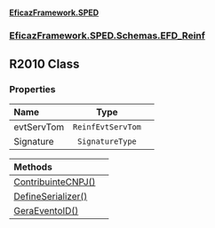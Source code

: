 #### [EficazFramework.SPED](EficazFrameworkSPED.md 'EficazFramework SPED')
### [EficazFramework.SPED.Schemas.EFD_Reinf](EficazFramework.SPED.Schemas.EFD_Reinf.md 'EficazFramework.SPED.Schemas.EFD_Reinf')

## R2010 Class
### Properties

| Name | Type | |
| :--- | :---: | :--- |
| evtServTom | `ReinfEvtServTom` |  |
| Signature | `SignatureType` |  |

| Methods | |
| :--- | :--- |
| [ContribuinteCNPJ()](EficazFramework.SPED.Schemas.EFD_Reinf/R2010/ContribuinteCNPJ().md 'EficazFramework.SPED.Schemas.EFD_Reinf.R2010.ContribuinteCNPJ()') | |
| [DefineSerializer()](EficazFramework.SPED.Schemas.EFD_Reinf/R2010/DefineSerializer().md 'EficazFramework.SPED.Schemas.EFD_Reinf.R2010.DefineSerializer()') | |
| [GeraEventoID()](EficazFramework.SPED.Schemas.EFD_Reinf/R2010/GeraEventoID().md 'EficazFramework.SPED.Schemas.EFD_Reinf.R2010.GeraEventoID()') | |
